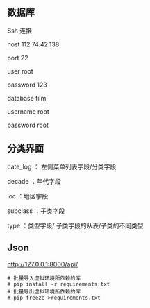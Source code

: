 ## 数据库

Ssh 连接

host	 112.74.42.138

port 	22

user 	root

password 	123



database	film

username 	root

password	root

## 分类界面

cate_log ： 左侧菜单列表字段/分类字段

decade ：年代字段

loc ：地区字段

subclass ：子类字段

type ：类型字段/ 子类字段的从表/子类的不同类型



## Json

http://127.0.0.1:8000/api/



```
# 批量导入虚拟环境所依赖的库
# pip install -r requirements.txt
# 批量导出虚拟环境所依赖的库
# pip freeze >requirements.txt
```